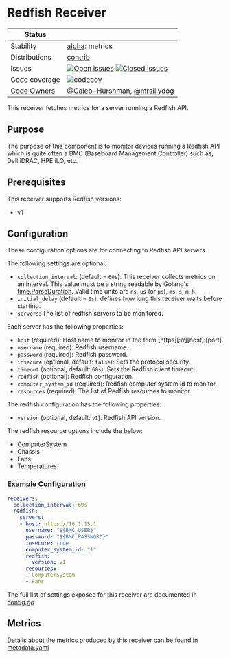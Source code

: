 # Redfish Receiver

<!-- status autogenerated section -->
| Status        |           |
| ------------- |-----------|
| Stability     | [alpha]: metrics   |
| Distributions | [contrib] |
| Issues        | [![Open issues](https://img.shields.io/github/issues-search/open-telemetry/opentelemetry-collector-contrib?query=is%3Aissue%20is%3Aopen%20label%3Areceiver%2Fredfish%20&label=open&color=orange&logo=opentelemetry)](https://github.com/open-telemetry/opentelemetry-collector-contrib/issues?q=is%3Aopen+is%3Aissue+label%3Areceiver%2Fredfish) [![Closed issues](https://img.shields.io/github/issues-search/open-telemetry/opentelemetry-collector-contrib?query=is%3Aissue%20is%3Aclosed%20label%3Areceiver%2Fredfish%20&label=closed&color=blue&logo=opentelemetry)](https://github.com/open-telemetry/opentelemetry-collector-contrib/issues?q=is%3Aclosed+is%3Aissue+label%3Areceiver%2Fredfish) |
| Code coverage | [![codecov](https://codecov.io/github/open-telemetry/opentelemetry-collector-contrib/graph/main/badge.svg?component=receiver_redfish)](https://app.codecov.io/gh/open-telemetry/opentelemetry-collector-contrib/tree/main/?components%5B0%5D=receiver_redfish&displayType=list) |
| [Code Owners](https://github.com/open-telemetry/opentelemetry-collector-contrib/blob/main/CONTRIBUTING.md#becoming-a-code-owner)    | [@Caleb-Hurshman](https://www.github.com/Caleb-Hurshman), [@mrsillydog](https://www.github.com/mrsillydog) |

[alpha]: https://github.com/open-telemetry/opentelemetry-collector/blob/main/docs/component-stability.md#alpha
[contrib]: https://github.com/open-telemetry/opentelemetry-collector-releases/tree/main/distributions/otelcol-contrib
<!-- end autogenerated section -->

This receiver fetches metrics for a server running a Redfish API.

## Purpose

The purpose of this component is to monitor devices running a Redfish API which is quite often a BMC (Baseboard Management Controller) such as; Dell iDRAC, HPE iLO, etc.

## Prerequisites

This receiver supports Redfish versions:

- v1

## Configuration

These configuration options are for connecting to Redfish API servers.

The following settings are optional:

- `collection_interval`: (default = `60s`): This receiver collects metrics on an interval. This value must be a string readable by Golang's [time.ParseDuration](https://pkg.go.dev/time#ParseDuration). Valid time units are `ns`, `us` (or `µs`), `ms`, `s`, `m`, `h`.
- `initial_delay` (default = `0s`): defines how long this receiver waits before starting.
- `servers`: The list of redfish servers to be monitored.

Each server has the following properties:
- `host` (required): Host name to monitor in the form [https][://][host]:[port].
- `username` (required): Redfish username.
- `password` (required): Redfish password.
- `insecure` (optional, default: `false`): Sets the protocol security.
- `timeout` (optional, default: `60s`): Sets the Redfish client timeout.
- `redfish` (optional): Redfish configuration.
- `computer_system_id` (required): Redfish computer system id to monitor.
- `resources` (required): The list of Redfish resources to monitor.

The redfish configuration has the following properties:
- `version` (optional, default: `v1`): Redfish API version.

The redfish resource options include the below:
- ComputerSystem
- Chassis
- Fans
- Temperatures

### Example Configuration

```yaml
receivers:
  collection_interval: 60s
  redfish:
    servers:
    - host: https://16.1.15.1
      username: "${BMC_USER}"
      password: "${BMC_PASSWORD}"
      insecure: true
      computer_system_id: "1"
      redfish:
        version: v1
      resources:
      - ComputerSystem
      - Fans
```

The full list of settings exposed for this receiver are documented in [config.go](./config.go).

## Metrics

Details about the metrics produced by this receiver can be found in [metadata.yaml](./metadata.yaml)

